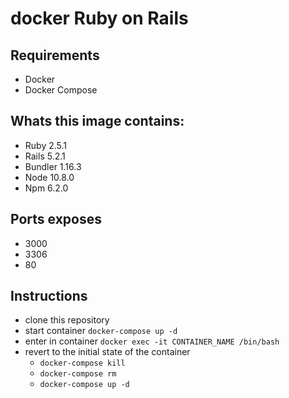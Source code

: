 # docker Ruby on Rails

## Requirements

+ Docker
+ Docker Compose

## Whats this image contains:

+ Ruby 2.5.1
+ Rails 5.2.1
+ Bundler 1.16.3
+ Node 10.8.0
+ Npm 6.2.0

## Ports exposes

+ 3000
+ 3306
+ 80

## Instructions

+ clone this repository
+ start container `docker-compose up -d`
+ enter in container `docker exec -it CONTAINER_NAME /bin/bash`
+ revert to the initial state of the container
    + `docker-compose kill`
    + `docker-compose rm`
    + `docker-compose up -d`
